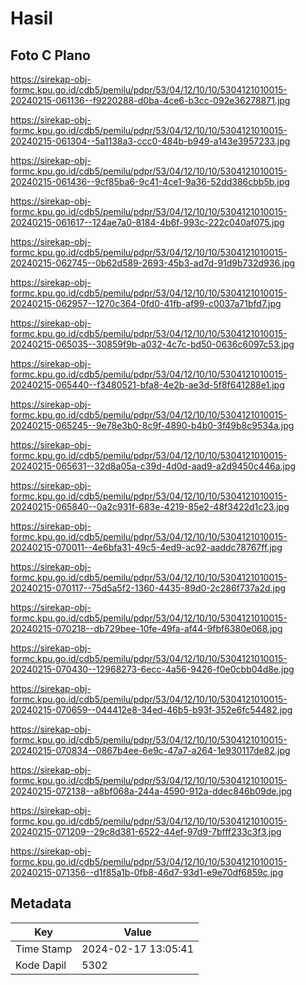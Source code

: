# Hasil

## Foto C Plano

https://sirekap-obj-formc.kpu.go.id/cdb5/pemilu/pdpr/53/04/12/10/10/5304121010015-20240215-061136--f9220288-d0ba-4ce6-b3cc-092e36278871.jpg

https://sirekap-obj-formc.kpu.go.id/cdb5/pemilu/pdpr/53/04/12/10/10/5304121010015-20240215-061304--5a1138a3-ccc0-484b-b949-a143e3957233.jpg

https://sirekap-obj-formc.kpu.go.id/cdb5/pemilu/pdpr/53/04/12/10/10/5304121010015-20240215-061436--9cf85ba6-9c41-4ce1-9a36-52dd386cbb5b.jpg

https://sirekap-obj-formc.kpu.go.id/cdb5/pemilu/pdpr/53/04/12/10/10/5304121010015-20240215-061617--124ae7a0-8184-4b6f-993c-222c040af075.jpg

https://sirekap-obj-formc.kpu.go.id/cdb5/pemilu/pdpr/53/04/12/10/10/5304121010015-20240215-062745--0b62d589-2693-45b3-ad7d-91d9b732d936.jpg

https://sirekap-obj-formc.kpu.go.id/cdb5/pemilu/pdpr/53/04/12/10/10/5304121010015-20240215-062957--1270c364-0fd0-41fb-af99-c0037a71bfd7.jpg

https://sirekap-obj-formc.kpu.go.id/cdb5/pemilu/pdpr/53/04/12/10/10/5304121010015-20240215-065035--30859f9b-a032-4c7c-bd50-0636c6097c53.jpg

https://sirekap-obj-formc.kpu.go.id/cdb5/pemilu/pdpr/53/04/12/10/10/5304121010015-20240215-065440--f3480521-bfa8-4e2b-ae3d-5f8f641288e1.jpg

https://sirekap-obj-formc.kpu.go.id/cdb5/pemilu/pdpr/53/04/12/10/10/5304121010015-20240215-065245--9e78e3b0-8c9f-4890-b4b0-3f49b8c9534a.jpg

https://sirekap-obj-formc.kpu.go.id/cdb5/pemilu/pdpr/53/04/12/10/10/5304121010015-20240215-065631--32d8a05a-c39d-4d0d-aad9-a2d9450c446a.jpg

https://sirekap-obj-formc.kpu.go.id/cdb5/pemilu/pdpr/53/04/12/10/10/5304121010015-20240215-065840--0a2c931f-683e-4219-85e2-48f3422d1c23.jpg

https://sirekap-obj-formc.kpu.go.id/cdb5/pemilu/pdpr/53/04/12/10/10/5304121010015-20240215-070011--4e6bfa31-49c5-4ed9-ac92-aaddc78767ff.jpg

https://sirekap-obj-formc.kpu.go.id/cdb5/pemilu/pdpr/53/04/12/10/10/5304121010015-20240215-070117--75d5a5f2-1360-4435-89d0-2c286f737a2d.jpg

https://sirekap-obj-formc.kpu.go.id/cdb5/pemilu/pdpr/53/04/12/10/10/5304121010015-20240215-070218--db729bee-10fe-49fa-af44-9fbf6380e068.jpg

https://sirekap-obj-formc.kpu.go.id/cdb5/pemilu/pdpr/53/04/12/10/10/5304121010015-20240215-070430--12968273-6ecc-4a56-9426-f0e0cbb04d8e.jpg

https://sirekap-obj-formc.kpu.go.id/cdb5/pemilu/pdpr/53/04/12/10/10/5304121010015-20240215-070659--044412e8-34ed-46b5-b93f-352e6fc54482.jpg

https://sirekap-obj-formc.kpu.go.id/cdb5/pemilu/pdpr/53/04/12/10/10/5304121010015-20240215-070834--0867b4ee-6e9c-47a7-a264-1e930117de82.jpg

https://sirekap-obj-formc.kpu.go.id/cdb5/pemilu/pdpr/53/04/12/10/10/5304121010015-20240215-072138--a8bf068a-244a-4590-912a-ddec846b09de.jpg

https://sirekap-obj-formc.kpu.go.id/cdb5/pemilu/pdpr/53/04/12/10/10/5304121010015-20240215-071209--29c8d381-6522-44ef-97d9-7bfff233c3f3.jpg

https://sirekap-obj-formc.kpu.go.id/cdb5/pemilu/pdpr/53/04/12/10/10/5304121010015-20240215-071356--d1f85a1b-0fb8-46d7-93d1-e9e70df6859c.jpg


## Metadata

| Key        | Value               |
| ---------- | ------------------- |
| Time Stamp | 2024-02-17 13:05:41 |
| Kode Dapil | 5302                |



